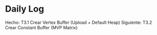# Daily Log

Hecho: T3.1 Crear Vertex Buffer (Upload + Default Heap)
Siguiente: T3.2 Crear Constant Buffer (MVP Matrix)
